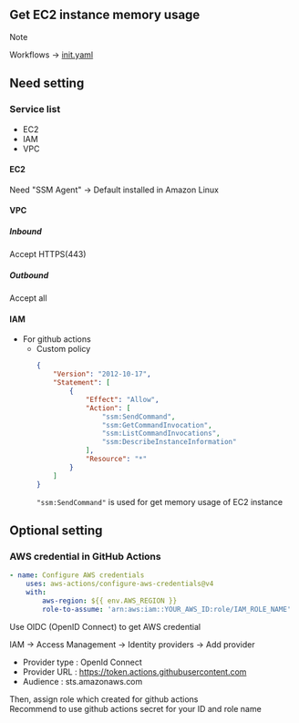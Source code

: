 ## Get EC2 instance memory usage
> [!NOTE]
> Workflows -> [init.yaml](../../.github/workflows/init.yaml)

## Need setting
### Service list
- EC2
- IAM
- VPC

#### EC2
Need "SSM Agent" -> Default installed in Amazon Linux
  
#### VPC
##### Inbound
Accept HTTPS(443)
##### Outbound
Accept all

#### IAM
- For github actions
    - Custom policy
        ```json
        {
            "Version": "2012-10-17",
            "Statement": [
                {
                    "Effect": "Allow",
                    "Action": [
                        "ssm:SendCommand",
                        "ssm:GetCommandInvocation",
                        "ssm:ListCommandInvocations",
                        "ssm:DescribeInstanceInformation"
                    ],
                    "Resource": "*"
                }
            ]
        }
        ```
        ```"ssm:SendCommand"``` is used for get memory usage of EC2 instance

## Optional setting
### AWS credential in GitHub Actions
```yaml
- name: Configure AWS credentials
    uses: aws-actions/configure-aws-credentials@v4
    with:
        aws-region: ${{ env.AWS_REGION }}
        role-to-assume: 'arn:aws:iam::YOUR_AWS_ID:role/IAM_ROLE_NAME'
```
Use OIDC (OpenID Connect) to get AWS credential  
  
IAM -> Access Management -> Identity providers -> Add provider
- Provider type : OpenId Connect
- Provider URL : https://token.actions.githubusercontent.com
- Audience : sts.amazonaws.com

Then, assign role which created for github actions  
Recommend to use github actions secret for your ID and role name